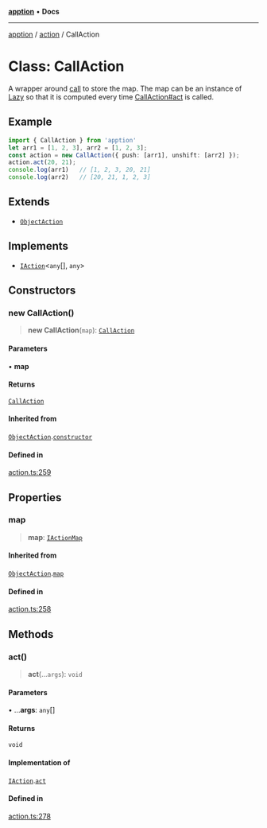 [**apption**](../../README.md) • **Docs**

***

[apption](../../modules.md) / [action](../README.md) / CallAction

# Class: CallAction

A wrapper around [call](../functions/call.md) to store the map. The map can be an instance 
of [Lazy](Lazy.md) so that it is computed every time [CallAction#act](CallAction.md#act) is called.

## Example

```ts
import { CallAction } from 'apption'
let arr1 = [1, 2, 3], arr2 = [1, 2, 3];
const action = new CallAction({ push: [arr1], unshift: [arr2] });
action.act(20, 21);
console.log(arr1)   // [1, 2, 3, 20, 21]
console.log(arr2)   // [20, 21, 1, 2, 3]
```

## Extends

- [`ObjectAction`](ObjectAction.md)

## Implements

- [`IAction`](../interfaces/IAction.md)\<`any`[], `any`\>

## Constructors

### new CallAction()

> **new CallAction**(`map`): [`CallAction`](CallAction.md)

#### Parameters

• **map**

#### Returns

[`CallAction`](CallAction.md)

#### Inherited from

[`ObjectAction`](ObjectAction.md).[`constructor`](ObjectAction.md#constructors)

#### Defined in

[action.ts:259](https://github.com/mksunny1/apption/blob/b06f059586e3c06c29fccfd5bd8250a5c5e800b1/src/action.ts#L259)

## Properties

### map

> **map**: [`IActionMap`](../type-aliases/IActionMap.md)

#### Inherited from

[`ObjectAction`](ObjectAction.md).[`map`](ObjectAction.md#map)

#### Defined in

[action.ts:258](https://github.com/mksunny1/apption/blob/b06f059586e3c06c29fccfd5bd8250a5c5e800b1/src/action.ts#L258)

## Methods

### act()

> **act**(...`args`): `void`

#### Parameters

• ...**args**: `any`[]

#### Returns

`void`

#### Implementation of

[`IAction`](../interfaces/IAction.md).[`act`](../interfaces/IAction.md#act)

#### Defined in

[action.ts:278](https://github.com/mksunny1/apption/blob/b06f059586e3c06c29fccfd5bd8250a5c5e800b1/src/action.ts#L278)
